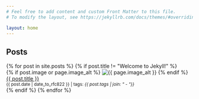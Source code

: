 ```yaml
---
# Feel free to add content and custom Front Matter to this file.
# To modify the layout, see https://jekyllrb.com/docs/themes/#overriding-theme-defaults

layout: home
---
```

<h2 class="col-header dark-orange">Posts</h2>
{% for post in site.posts %}
  {% if post.title != "Welcome to Jekyll!" %}
<div class="post-preview">
   {% if post.image or page.image_alt %}
 <img class="post-preview__left" src="{{ post.image }}" alt="{{ page.image_alt }}">
   {% endif %}
 <div class="post-preview__right">
   <a class="preview-title" href="{{ post.url }}">{{ post.title }}</a>
   <div class="date-tag">
     <span><small>{{ post.date | date_to_rfc822 }} | tags: <em>{{ post.tags | join: "</em> - <em>"}}</em></small></span>
   </div>
 </div>
</div>
  {% endif %}
{% endfor %}
